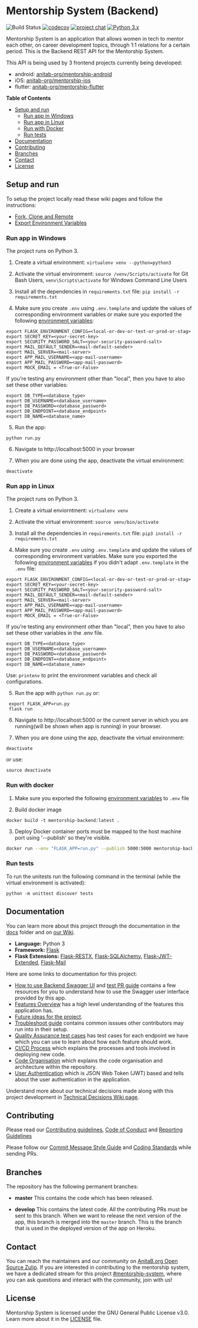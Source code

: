 # Mentorship System (Backend)

![Build Status](https://github.com/anitab-org/mentorship-backend/workflows/Run%20tests/badge.svg)
[![codecov](https://codecov.io/gh/anitab-org/mentorship-backend/branch/develop/graph/badge.svg)](https://codecov.io/gh/anitab-org/mentorship-backend)
[![project chat](https://img.shields.io/badge/zulip-join_chat-brightgreen.svg)](https://anitab-org.zulipchat.com/#narrow/stream/222534-mentorship-system)
[![Python 3.x](https://img.shields.io/badge/python-3.x-blue.svg)](https://www.python.org/downloads/)


Mentorship System is an application that allows women in tech to mentor each other, on career development topics, through 1:1 relations for a certain period.
This is the Backend REST API for the Mentorship System.

This API is being used by 3 frontend projects currently being developed:
- android: [anitab-org/mentorship-android](https://github.com/anitab-org/mentorship-android)
- iOS: [anitab-org/mentorship-ios](https://github.com/anitab-org/mentorship-ios)
- flutter: [anitab-org/mentorship-flutter](https://github.com/anitab-org/mentorship-flutter)

**Table of Contents**

- [Setup and run](#setup-and-run)
    - [Run app in Windows](#run-app-in-Windows)
    - [Run app in Linux](#run-app-in-Linux)
    - [Run with Docker](#run-with-docker)
    - [Run tests](run-tests)
- [Documentation](#documentation)
- [Contributing](#contributing)
- [Branches](#branches)
- [Contact](#contact)
- [License](#license)

## Setup and run

To setup the project locally read these wiki pages and follow the instructions:

 - [Fork, Clone and Remote](https://github.com/anitab-org/mentorship-backend/wiki/Fork%2C-Clone-%26-Remote)
 - [Export Environment Variables](docs/environment-variables.md)

### Run app in Windows

The project runs on Python 3.

1. Create a virtual environment:
`virtualenv venv --python=python3`

2. Activate the virtual environment:
`source /venv/Scripts/activate` for Git Bash Users, 
`venv\Scripts\activate` for Windows Command Line Users

3. Install all the dependencies in `requirements.txt` file:
`pip install -r requirements.txt`

4. Make sure you create `.env` using `.env.template` and update the values of corresponding environment variables
or make sure you exported the following [environment variables](docs/environment-variables.md):

```
export FLASK_ENVIRONMENT_CONFIG=<local-or-dev-or-test-or-prod-or-stag>
export SECRET_KEY=<your-secret-key>
export SECURITY_PASSWORD_SALT=<your-security-password-salt>
export MAIL_DEFAULT_SENDER=<mail-default-sender>
export MAIL_SERVER=<mail-server>
export APP_MAIL_USERNAME=<app-mail-username>
export APP_MAIL_PASSWORD=<app-mail-password>
export MOCK_EMAIL = <True-or-False>
```

If you're testing any environment other than "local", then you have to also set these other variables:
```
export DB_TYPE=<database_type>
export DB_USERNAME=<database_username>
export DB_PASSWORD=<database_password>
export DB_ENDPOINT=<database_endpoint>
export DB_NAME=<database_name>
```

5. Run the app:
```
python run.py
```

6. Navigate to http://localhost:5000 in your browser

7. When you are done using the app, deactivate the virtual environment:
```
deactivate
```

### Run app in Linux

The project runs on Python 3.

1. Create a virtual enviorntment:
`virtualenv venv`

2. Activate the virtual environment:
`source venv/bin/activate`

3. Install all the dependencies in `requirements.txt` file:
`pip3 install -r requirements.txt`

4. Make sure you create `.env` using `.env.template` and update the values of corresponding environment variables. Make sure you exported the following [environment variables](docs/environment-variables.md) if you didn't adapt `.env.template` in the `.env` file:

```
export FLASK_ENVIRONMENT_CONFIG=<local-or-dev-or-test-or-prod-or-stag>
export SECRET_KEY=<your-secret-key>
export SECURITY_PASSWORD_SALT=<your-security-password-salt>
export MAIL_DEFAULT_SENDER=<mail-default-sender>
export MAIL_SERVER=<mail-server>
export APP_MAIL_USERNAME=<app-mail-username>
export APP_MAIL_PASSWORD=<app-mail-password>
export MOCK_EMAIL = <True-or-False>
```

If you're testing any environment other than "local", then you have to also set these other variables in the .env file.
```
export DB_TYPE=<database_type>
export DB_USERNAME=<database_username>
export DB_PASSWORD=<database_password>
export DB_ENDPOINT=<database_endpoint>
export DB_NAME=<database_name>
```

Use: `printenv` to print the environment variables and check all configurations.

5. Run the app with `python run.py` or:
```
 export FLASK_APP=run.py
 flask run
```

6. Navigate to http://localhost:5000 or the current server in which you are running(will be shown when app is running) in your browser.

7. When you are done using the app, deactivate the virtual environment:
```
deactivate
```

or use:

```
source deactivate
```

### Run with docker

1. Make sure you exported the following [environment variables](docs/environment-variables.md) to `.env` file

2. Build docker image
```
docker build -t mentorship-backend:latest .
```
3. Deploy
Docker container ports must be mapped to the host machine port using '--publish' so they're visible.
```sh
docker run --env "FLASK_APP=run.py" --publish 5000:5000 mentorship-backend:latest
```

### Run tests

To run the unitests run the following command in the terminal (while the virtual environment is activated):

```
python -m unittest discover tests
```

## Documentation

You can learn more about this project through the documentation in the [docs](./docs) folder and on [our Wiki](https://github.com/anitab-org/mentorship-backend/wiki).

- **Language:** Python 3 
- **Framework:** [Flask](http://flask.pocoo.org/)
- **Flask Extensions:** [Flask-RESTX](https://flask-restx.readthedocs.io/en/latest/), [Flask-SQLAlchemy](http://flask-sqlalchemy.pocoo.org), [Flask-JWT-Extended](https://flask-jwt-extended.readthedocs.io/en/latest/), [Flask-Mail](https://pythonhosted.org/Flask-Mail)

Here are some links to documentation for this project:

- [How to use Backend Swagger UI](https://github.com/anitab-org/mentorship-backend/wiki/Using-Backend-Swagger-UI) and [test PR guide](/docs/test-pr-guide.md) contains a few resources for you to understand how to use the Swagger user interface provided by this app.
- [Features Overview](/docs/features.md) has a high level understanding of the features this application has.
- [Future ideas for the project](https://github.com/anitab-org/mentorship-backend/wiki/Future-ideas).
- [Troubleshoot guide](/docs/troubleshoots.md) contains common isssues other contributors may run into in their setup.
- [Quality Assurance test cases](/docs/quality-assurance-test-cases.md) has test cases for each endpoint we have which you can use to learn about how each feature should work.
- [CI/CD Process](/docs/ci_cd_process.md) which explains the processes and tools involved in deploying new code.
- [Code Organisation](/docs/code_organization.md) which explains the code organisation and architecture within the repository.
- [User Authentication](/docs/user_authentication.md) which is JSON Web Token (JWT) based and tells about the user authentication in the application.

Understand more about our technical decisions made along with this project development in [Technical Decisions Wiki page](https://github.com/anitab-org/mentorship-backend/wiki/Technical-Decisions).

## Contributing

Please read our [Contributing guidelines](./.github/CONTRIBUTING.md), [Code of Conduct](./docs/code_of_conduct.md) and [Reporting Guidelines](http://systers.io/reporting-guidelines)

Please follow our [Commit Message Style Guide](https://github.com/anitab-org/mentorship-backend/wiki/Commit-Message-Style-Guide) and [Coding Standards](./docs/coding_standards.md) while sending PRs.

## Branches

The repository has the following permanent branches:

 * **master** This contains the code which has been released.

 * **develop** This contains the latest code. All the contributing PRs must be sent to this branch. When we want to release the next version of the app, this branch is merged into the `master` branch. This is the branch that is used in the deployed version of the app on Heroku.

## Contact

You can reach the maintainers and our community on [AnitaB.org Open Source Zulip](https://anitab-org.zulipchat.com/). If you are interested in contributing to the mentorship system, we have a dedicated stream for this project [#mentorship-system](https://anitab-org.zulipchat.com/#narrow/stream/222534-mentorship-system), where you can ask questions and interact with the community, join with us!

## License

Mentorship System is licensed under the GNU General Public License v3.0. Learn more about it in the [LICENSE](LICENSE) file.
